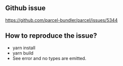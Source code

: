 ## Github issue

https://github.com/parcel-bundler/parcel/issues/5344

## How to reproduce the issue?

* yarn install
* yarn build
* See error and no types are emitted.

